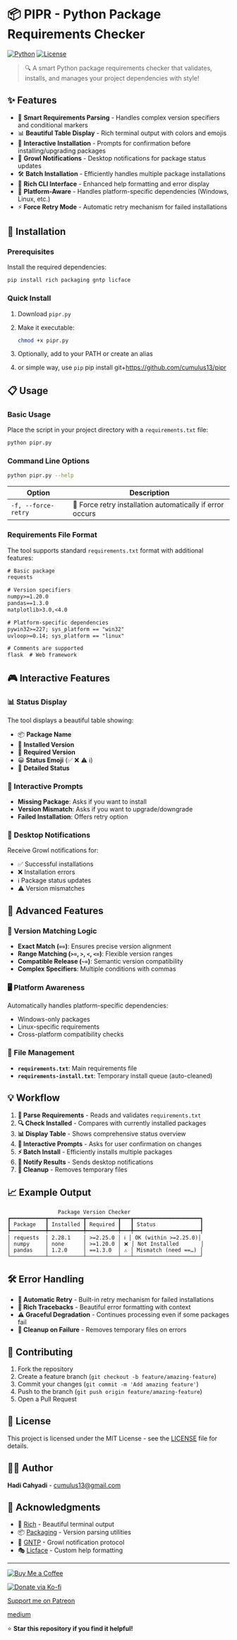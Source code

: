 # 📦 PIPR - Python Package Requirements Checker

[![Python](https://img.shields.io/badge/Python-3.6%2B-blue.svg)](https://python.org)
[![License](https://img.shields.io/badge/License-MIT-green.svg)](LICENSE)

> 🔍 A smart Python package requirements checker that validates, installs, and manages your project dependencies with style!

## ✨ Features

- 🎯 **Smart Requirements Parsing** - Handles complex version specifiers and conditional markers
- 📊 **Beautiful Table Display** - Rich terminal output with colors and emojis
- 🔄 **Interactive Installation** - Prompts for confirmation before installing/upgrading packages
- 📱 **Growl Notifications** - Desktop notifications for package status updates
- 🛠️ **Batch Installation** - Efficiently handles multiple package installations
- 🎨 **Rich CLI Interface** - Enhanced help formatting and error display
- 🔧 **Platform-Aware** - Handles platform-specific dependencies (Windows, Linux, etc.)
- ⚡ **Force Retry Mode** - Automatic retry mechanism for failed installations

## 🚀 Installation

### Prerequisites

Install the required dependencies:

```bash
pip install rich packaging gntp licface
```

### Quick Install

1. Download `pipr.py`
2. Make it executable:
   ```bash
   chmod +x pipr.py
   ```
3. Optionally, add to your PATH or create an alias

4. or simple way, use `pip`
   pip install git+https://github.com/cumulus13/pipr

## 📋 Usage

### Basic Usage

Place the script in your project directory with a `requirements.txt` file:

```bash
python pipr.py
```

### Command Line Options

```bash
python pipr.py --help
```

| Option | Description |
|--------|-------------|
| `-f, --force-retry` | 🔄 Force retry installation automatically if error occurs |

### Requirements File Format

The tool supports standard `requirements.txt` format with additional features:

```txt
# Basic package
requests

# Version specifiers
numpy>=1.20.0
pandas==1.3.0
matplotlib>3.0,<4.0

# Platform-specific dependencies
pywin32>=227; sys_platform == "win32"
uvloop>=0.14; sys_platform == "linux"

# Comments are supported
flask  # Web framework
```

## 🎮 Interactive Features

### 📊 Status Display

The tool displays a beautiful table showing:

- 📦 **Package Name**
- 💾 **Installed Version**
- 🎯 **Required Version**
- 😀 **Status Emoji** (✅ ❌ ⚠️ ℹ️)
- 📄 **Detailed Status**

### 🤝 Interactive Prompts

- **Missing Package**: Asks if you want to install
- **Version Mismatch**: Asks if you want to upgrade/downgrade
- **Failed Installation**: Offers retry option

### 📱 Desktop Notifications

Receive Growl notifications for:
- ✅ Successful installations
- ❌ Installation errors  
- ℹ️ Package status updates
- ⚠️ Version mismatches

## 🔧 Advanced Features

### 🎯 Version Matching Logic

- **Exact Match (`==`)**: Ensures precise version alignment
- **Range Matching (`>=`, `>`, `<`, `<=`)**: Flexible version ranges
- **Compatible Release (`~=`)**: Semantic version compatibility
- **Complex Specifiers**: Multiple conditions with commas

### 🖥️ Platform Awareness

Automatically handles platform-specific dependencies:
- Windows-only packages
- Linux-specific requirements
- Cross-platform compatibility checks

### 📁 File Management

- **`requirements.txt`**: Main requirements file
- **`requirements-install.txt`**: Temporary install queue (auto-cleaned)

## 💡 Workflow

1. **📖 Parse Requirements** - Reads and validates `requirements.txt`
2. **🔍 Check Installed** - Compares with currently installed packages
3. **📊 Display Table** - Shows comprehensive status overview
4. **🤔 Interactive Prompts** - Asks for user confirmation on changes
5. **⚡ Batch Install** - Efficiently installs multiple packages
6. **📱 Notify Results** - Sends desktop notifications
7. **🧹 Cleanup** - Removes temporary files

## 📈 Example Output

```
                Package Version Checker                
┏━━━━━━━━━━━┳━━━━━━━━━━━┳━━━━━━━━━━┳━━━┳━━━━━━━━━━━━━━━━━━━━━┓
┃ Package   ┃ Installed ┃ Required ┃   ┃ Status              ┃
┡━━━━━━━━━━━╇━━━━━━━━━━━╇━━━━━━━━━━╇━━━╇━━━━━━━━━━━━━━━━━━━━━┩
│ requests  │ 2.28.1    │ >=2.25.0 │ ℹ️ │ OK (within >=2.25.0)│
│ numpy     │ none      │ >=1.20.0 │ ❌ │ Not Installed       │
│ pandas    │ 1.2.0     │ ==1.3.0  │ ⚠️ │ Mismatch (need ==…) │
└───────────┴───────────┴──────────┴───┴─────────────────────┘
```

## 🛠️ Error Handling

- **🔄 Automatic Retry** - Built-in retry mechanism for failed installations
- **📝 Rich Tracebacks** - Beautiful error formatting with context
- **⚠️ Graceful Degradation** - Continues processing even if some packages fail
- **🧹 Cleanup on Failure** - Removes temporary files on errors

## 🤝 Contributing

1. Fork the repository
2. Create a feature branch (`git checkout -b feature/amazing-feature`)
3. Commit your changes (`git commit -m 'Add amazing feature'`)
4. Push to the branch (`git push origin feature/amazing-feature`)
5. Open a Pull Request

## 📄 License

This project is licensed under the MIT License - see the [LICENSE](LICENSE) file for details.

## 👨‍💻 Author

**Hadi Cahyadi** - [cumulus13@gmail.com](mailto:cumulus13@gmail.com)

## 🙏 Acknowledgments

- 🎨 [Rich](https://github.com/willmcgugan/rich) - Beautiful terminal output
- 📦 [Packaging](https://github.com/pypa/packaging) - Version parsing utilities
- 📱 [GNTP](https://github.com/kfdm/gntp) - Growl notification protocol
- 🎭 [Licface](https://github.com/cumulus13/licface) - Custom help formatting

---


[![Buy Me a Coffee](https://www.buymeacoffee.com/assets/img/custom_images/orange_img.png)](https://www.buymeacoffee.com/cumulus13)

[![Donate via Ko-fi](https://ko-fi.com/img/githubbutton_sm.svg)](https://ko-fi.com/cumulus13)

[Support me on Patreon](https://www.patreon.com/cumulus13)

[medium](https://www.medium.com/@cumulus13)

⭐ **Star this repository if you find it helpful!**